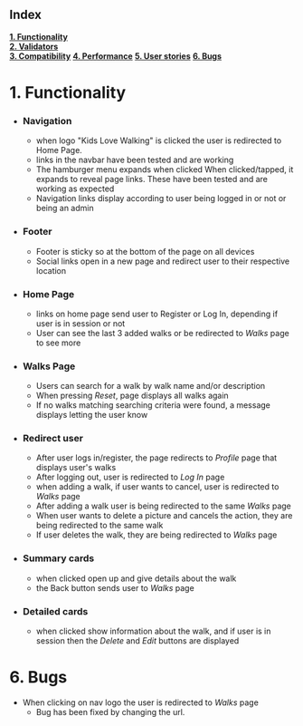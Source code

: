 ## Index
[**1. Functionality**](#1-functionality)  
[**2. Validators**](#2-validators)  
[**3. Compatibility**](#3-compatibility) 
[**4. Performance**](#4-performance) 
[**5. User stories**](#5-user-stories) 
[**6. Bugs**](#6-bugs) 

# 1. Functionality
- ### Navigation  
    - when logo "Kids Love Walking" is clicked the user is redirected to Home Page.
    - links in the navbar have been tested and are working
    - The hamburger menu expands when clicked   When clicked/tapped, it expands to reveal page links. These have been tested and are working as expected
    - Navigation links display according to user being logged in or not or being an admin
- ### Footer 
    - Footer is sticky so at the bottom of the page on all devices
    - Social links open in a new page and redirect user to their respective location
- ### Home Page
    - links on home page send user to Register or Log In, depending if user is in session or not
    - User can see the last 3 added walks or be redirected to *Walks* page to see more
- ### Walks Page
    - Users can search for a walk by walk name and/or description
    - When pressing *Reset*, page displays all walks again
    - If no walks matching searching criteria were found, a message displays letting the user know
    
- ### Redirect user
    - After user logs in/register, the page redirects to *Profile* page that displays user's walks
    - After logging out, user is redirected to *Log In* page
    - when adding a walk, if user wants to cancel, user is redirected to *Walks* page
    - After adding a walk user is being redirected to the same *Walks* page
    - When user wants to delete a picture and cancels the action, they are being redirected to the same walk
    - If user deletes the walk, they are being redirected to *Walks* page
- ### Summary cards
    - when clicked open up and give details about the walk
    - the Back button sends user to *Walks* page
- ### Detailed cards
    - when clicked show information about the walk, and if user is in session then the *Delete* and *Edit* buttons are displayed








# 6. Bugs
-   When clicking on nav logo the user is redirected to *Walks* page
    - Bug has been fixed by changing the url.